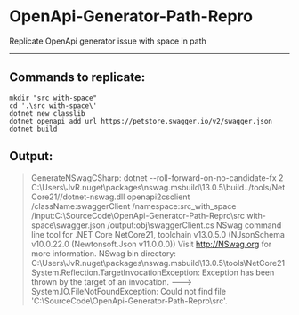 # OpenApi-Generator-Path-Repro
Replicate OpenApi generator issue with space in path

___

## Commands to replicate:

```
mkdir "src with-space"
cd '.\src with-space\'
dotnet new classlib
dotnet openapi add url https://petstore.swagger.io/v2/swagger.json
dotnet build
```

## Output:

> GenerateNSwagCSharp:
    dotnet --roll-forward-on-no-candidate-fx 2 C:\Users\JvR\.nuget\packages\nswag.msbuild\13.0.5\build\../tools/NetCore21//dotnet-nswag.dll openapi2csclient /className:swaggerClient /namespace:src_with_space /input:C:\SourceCode\OpenApi-Generator-Path-Repro\src with-space\swagger.json /output:obj\swaggerClient.cs
  NSwag command line tool for .NET Core NetCore21, toolchain v13.0.5.0 (NJsonSchema v10.0.22.0 (Newtonsoft.Json v11.0.0.0))
  Visit http://NSwag.org for more information.
  NSwag bin directory: C:\Users\JvR\.nuget\packages\nswag.msbuild\13.0.5\tools\NetCore21
  System.Reflection.TargetInvocationException: Exception has been thrown by the target of an invocation. ---> System.IO.FileNotFoundException: Could not find file 'C:\SourceCode\OpenApi-Generator-Path-Repro\src'.